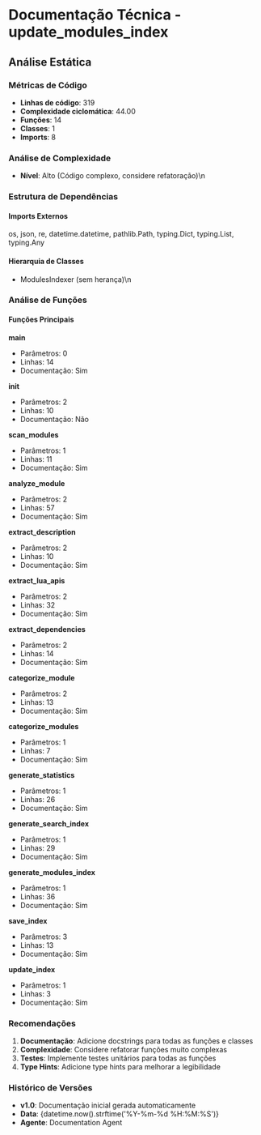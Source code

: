 # Documentação Técnica - update_modules_index

## Análise Estática

### Métricas de Código
- **Linhas de código**: 319
- **Complexidade ciclomática**: 44.00
- **Funções**: 14
- **Classes**: 1
- **Imports**: 8

### Análise de Complexidade
- **Nível**: Alto (Código complexo, considere refatoração)\n
### Estrutura de Dependências

#### Imports Externos
os, json, re, datetime.datetime, pathlib.Path, typing.Dict, typing.List, typing.Any

#### Hierarquia de Classes
- ModulesIndexer (sem herança)\n
### Análise de Funções

#### Funções Principais
**main**
- Parâmetros: 0
- Linhas: 14
- Documentação: Sim

**__init__**
- Parâmetros: 2
- Linhas: 10
- Documentação: Não

**scan_modules**
- Parâmetros: 1
- Linhas: 11
- Documentação: Sim

**analyze_module**
- Parâmetros: 2
- Linhas: 57
- Documentação: Sim

**extract_description**
- Parâmetros: 2
- Linhas: 10
- Documentação: Sim

**extract_lua_apis**
- Parâmetros: 2
- Linhas: 32
- Documentação: Sim

**extract_dependencies**
- Parâmetros: 2
- Linhas: 14
- Documentação: Sim

**categorize_module**
- Parâmetros: 2
- Linhas: 13
- Documentação: Sim

**categorize_modules**
- Parâmetros: 1
- Linhas: 7
- Documentação: Sim

**generate_statistics**
- Parâmetros: 1
- Linhas: 26
- Documentação: Sim

**generate_search_index**
- Parâmetros: 1
- Linhas: 29
- Documentação: Sim

**generate_modules_index**
- Parâmetros: 1
- Linhas: 36
- Documentação: Sim

**save_index**
- Parâmetros: 3
- Linhas: 13
- Documentação: Sim

**update_index**
- Parâmetros: 1
- Linhas: 3
- Documentação: Sim

### Recomendações

1. **Documentação**: Adicione docstrings para todas as funções e classes
2. **Complexidade**: Considere refatorar funções muito complexas
3. **Testes**: Implemente testes unitários para todas as funções
4. **Type Hints**: Adicione type hints para melhorar a legibilidade

### Histórico de Versões

- **v1.0**: Documentação inicial gerada automaticamente
- **Data**: {datetime.now().strftime('%Y-%m-%d %H:%M:%S')}
- **Agente**: Documentation Agent

